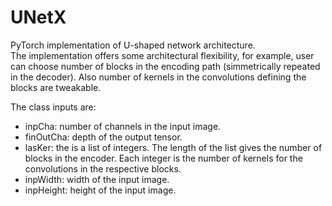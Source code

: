 # UNetX

PyTorch implementation of U-shaped network architecture.  
The implementation offers some architectural flexibility, for example, user can choose number of blocks in the encoding path (simmetrically repeated in the decoder). Also number of kernels in the convolutions defining the blocks are tweakable.  

The class inputs are:
+ inpCha: number of channels in the input image.
+ finOutCha: depth of the output tensor.
+ lasKer: the is a list of integers. The length of the list gives the number of blocks in the encoder. Each integer is the number of kernels for the convolutions in the respective blocks.
+ inpWidth: width of the input image.
+ inpHeight: height of the input image.

